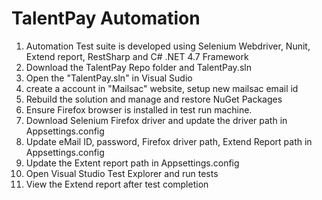 # TalentPay Automation
1) Automation Test suite is developed  using Selenium Webdriver, Nunit, Extend report, RestSharp and C# .NET 4.7 Framework
2) Download the TalentPay Repo folder and TalentPay.sln
3) Open the "TalentPay.sln" in Visual Sudio
4) create a account in "Mailsac" website, setup new mailsac email id
5) Rebuild the solution and manage and restore NuGet Packages 
6) Ensure Firefox browser is installed in test run machine.
7) Download Selenium Firefox driver and update the driver path in Appsettings.config 
8) Update eMail ID, password, Firefox driver path, Extend Report  path in Appsettings.config 
9) Update the Extent report path in Appsettings.config 
10) Open Visual Studio Test Explorer and run tests 
11) View the Extend report after test completion 